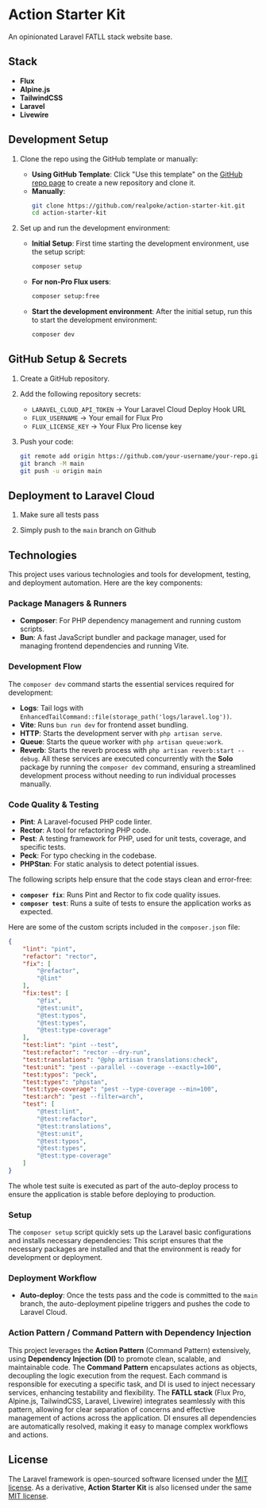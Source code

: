 # Action Starter Kit

An opinionated Laravel FATLL stack website base.

## Stack
- **Flux**
- **Alpine.js**
- **TailwindCSS**
- **Laravel**
- **Livewire**

## Development Setup

1. Clone the repo using the GitHub template or manually:
   - **Using GitHub Template**: Click "Use this template" on the [GitHub repo page](https://github.com/realpoke/action-starter-kit) to create a new repository and clone it.
   - **Manually**: 
     ```sh
     git clone https://github.com/realpoke/action-starter-kit.git
     cd action-starter-kit
     ```

2. Set up and run the development environment:
   - **Initial Setup**: First time starting the development environment, use the setup script:
     ```sh
     composer setup
     ```
   - **For non-Pro Flux users**:
     ```sh
     composer setup:free
     ```
   - **Start the development environment**: After the initial setup, run this to start the development environment:
     ```sh
     composer dev
     ```

## GitHub Setup & Secrets

1. Create a GitHub repository.

2. Add the following repository secrets:
   - `LARAVEL_CLOUD_API_TOKEN` → Your Laravel Cloud Deploy Hook URL
   - `FLUX_USERNAME` → Your email for Flux Pro
   - `FLUX_LICENSE_KEY` → Your Flux Pro license key

3. Push your code:
   ```sh
   git remote add origin https://github.com/your-username/your-repo.git
   git branch -M main
   git push -u origin main
   ```

## Deployment to Laravel Cloud

1. Make sure all tests pass

2. Simply push to the `main` branch on Github

## Technologies

This project uses various technologies and tools for development, testing, and deployment automation. Here are the key components:

### Package Managers & Runners
- **Composer**: For PHP dependency management and running custom scripts.
- **Bun**: A fast JavaScript bundler and package manager, used for managing frontend dependencies and running Vite.

### Development Flow
The `composer dev` command starts the essential services required for development:
- **Logs**: Tail logs with `EnhancedTailCommand::file(storage_path('logs/laravel.log'))`.
- **Vite**: Runs `bun run dev` for frontend asset bundling.
- **HTTP**: Starts the development server with `php artisan serve`.
- **Queue**: Starts the queue worker with `php artisan queue:work`.
- **Reverb**: Starts the reverb process with `php artisan reverb:start --debug`.
All these services are executed concurrently with the **Solo** package by running the `composer dev` command, ensuring a streamlined development process without needing to run individual processes manually.

### Code Quality & Testing
- **Pint**: A Laravel-focused PHP code linter.
- **Rector**: A tool for refactoring PHP code.
- **Pest**: A testing framework for PHP, used for unit tests, coverage, and specific tests.
- **Peck**: For typo checking in the codebase.
- **PHPStan**: For static analysis to detect potential issues.

The following scripts help ensure that the code stays clean and error-free:
- **`composer fix`**: Runs Pint and Rector to fix code quality issues.
- **`composer test`**: Runs a suite of tests to ensure the application works as expected.

Here are some of the custom scripts included in the `composer.json` file:

```json
{
    "lint": "pint",
    "refactor": "rector",
    "fix": [
        "@refactor",
        "@lint"
    ],
    "fix:test": [
        "@fix",
        "@test:unit",
        "@test:typos",
        "@test:types",
        "@test:type-coverage"
    ],
    "test:lint": "pint --test",
    "test:refactor": "rector --dry-run",
    "test:translations": "@php artisan translations:check",
    "test:unit": "pest --parallel --coverage --exactly=100",
    "test:typos": "peck",
    "test:types": "phpstan",
    "test:type-coverage": "pest --type-coverage --min=100",
    "test:arch": "pest --filter=arch",
    "test": [
        "@test:lint",
        "@test:refactor",
        "@test:translations",
        "@test:unit",
        "@test:typos",
        "@test:types",
        "@test:type-coverage"
    ]
}
```

The whole test suite is executed as part of the auto-deploy process to ensure the application is stable before deploying to production.

### Setup
The `composer setup` script quickly sets up the Laravel basic configurations and installs necessary dependencies:
This script ensures that the necessary packages are installed and that the environment is ready for development or deployment.

### Deployment Workflow
- **Auto-deploy**: Once the tests pass and the code is committed to the `main` branch, the auto-deployment pipeline triggers and pushes the code to Laravel Cloud.

### Action Pattern / Command Pattern with Dependency Injection
This project leverages the **Action Pattern** (Command Pattern) extensively, using **Dependency Injection (DI)** to promote clean, scalable, and maintainable code.
The **Command Pattern** encapsulates actions as objects, decoupling the logic execution from the request. Each command is responsible for executing a specific task, and DI is used to inject necessary services, enhancing testability and flexibility.
The **FATLL stack** (Flux Pro, Alpine.js, TailwindCSS, Laravel, Livewire) integrates seamlessly with this pattern, allowing for clear separation of concerns and effective management of actions across the application. DI ensures all dependencies are automatically resolved, making it easy to manage complex workflows and actions.

## License
The Laravel framework is open-sourced software licensed under the [MIT license](https://opensource.org/licenses/MIT). As a derivative, **Action Starter Kit** is also licensed under the same [MIT license](https://opensource.org/licenses/MIT).

